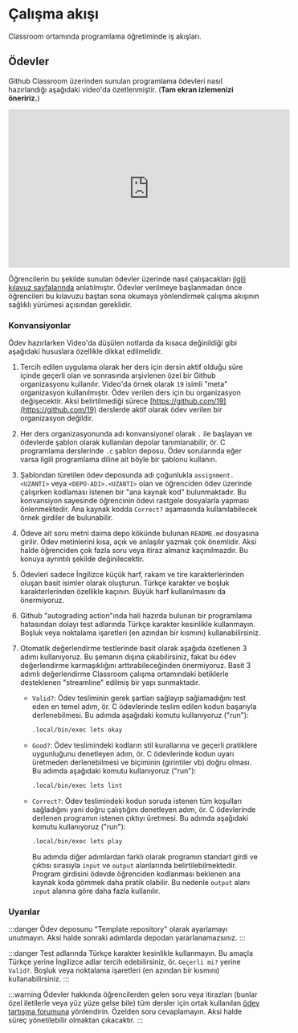 # Çalışma akışı

Classroom ortamında programlama öğretiminde iş akışları.

## Ödevler

Github Classroom üzerinden sunulan programlama ödevleri nasıl hazırlandığı aşağıdaki video'da özetlenmiştir.  (**Tam
ekran izlemenizi öneririz.**)

<iframe width="560" height="315" src="https://www.youtube.com/embed/KlaNT07bWtk" title="YouTube video player" frameborder="0" allow="accelerometer; autoplay; clipboard-write; encrypted-media; gyroscope; picture-in-picture" allowfullscreen></iframe>

Öğrencilerin bu şekilde sunulan ödevler üzerinde nasıl çalışacakları [ilgili kılavuz sayfalarında](/guide/)
anlatılmıştır.  Ödevler verilmeye başlanmadan önce öğrencileri bu kılavuzu baştan sona okumaya yönlendirmek çalışma
akışının sağlıklı yürümesi açısından gereklidir.

### Konvansiyonlar

Ödev hazırlarken Video'da düşülen notlarda da kısaca değinildiği gibi aşağıdaki hususlara özellikle dikkat edilmelidir.

1. Tercih edilen uygulama olarak her ders için dersin aktif olduğu süre içinde geçerli olan ve sonrasında arşivlenen
   özel bir Github organizasyonu kullanılır.  Video'da örnek olarak `19` isimli "meta" organizasyon kullanılmıştır. Ödev
   verilen ders için bu organizasyon değişecektir.  Aksi belirtilmediği sürece
   [https://github.com/19](https://github.com/19) derslerde aktif olarak ödev verilen bir organizasyon değildir.

2. Her ders organizasyonunda adı konvansiyonel olarak `.` ile başlayan ve ödevlerde şablon olarak kullanılan depolar
   tanımlanabilir, ör. C programlama derslerinde `.c` şablon deposu.  Ödev sorularında eğer varsa ilgili programlama
   diline ait böyle bir şablonu kullanın.

3. Şablondan türetilen ödev deposunda adı çoğunlukla `assignment.<UZANTI>` veya `<DEPO-ADI>.<UZANTI>` olan ve öğrenciden
   ödev üzerinde çalışırken kodlaması istenen bir "ana kaynak kod" bulunmaktadır.  Bu konvansiyon sayesinde öğrencinin
   ödevi rastgele dosyalarla yapması önlenmektedir.  Ana kaynak kodda `Correct?` aşamasında kullanılabilecek örnek
   girdiler de bulunabilir.

4. Ödeve ait soru metni daima depo kökünde bulunan `README.md` dosyasına girilir.  Ödev metinlerini kısa, açık ve
   anlaşılır yazmak çok önemlidir.  Aksi halde öğrenciden çok fazla soru veya itiraz almanız kaçınılmazdır.  Bu konuya
   ayrıntılı şekilde değinilecektir.

5. Ödevleri sadece İngilizce küçük harf, rakam ve tire karakterlerinden oluşan basit isimler olarak oluşturun.  Türkçe
   karakter ve boşluk karakterlerinden özellikle kaçının.  Büyük harf kullanılmasını da önermiyoruz.

6. Github "autograding action"ında hali hazırda bulunan bir programlama hatasından dolayı test adlarında Türkçe karakter
   kesinlikle kullanmayın.  Boşluk veya noktalama işaretleri (en azından bir kısmını) kullanabilirsiniz.

7. Otomatik değerlendirme testlerinde basit olarak aşağıda özetlenen 3 adımı kullanıyoruz.  Bu şemanın dışına
   çıkabilirsiniz, fakat bu ödev değerlendirme karmaşıklığını arttırabileceğinden önermiyoruz.  Basit 3 adımlı
   değerlendirme Classroom çalışma ortamındaki betiklerle desteklenen "streamline" edilmiş bir yapı sunmaktadır.

   - `Valid?`: Ödev tesliminin gerek şartları sağlayıp sağlamadığını test eden en temel adım, ör. C ödevlerinde teslim
     edilen kodun başarıyla derlenebilmesi.  Bu adımda aşağıdaki komutu kullanıyoruz ("run"):

     ```sh
     .local/bin/exec lets okay
     ```

   - `Good?`: Ödev teslimindeki kodların stil kurallarına ve geçerli pratiklere uygunluğunu denetleyen adım, ör. C
     ödevlerinde kodun uyarı üretmeden derlenebilmesi ve biçiminin (girintiler vb) doğru olması.  Bu adımda aşağıdaki
     komutu kullanıyoruz ("run"):

     ```sh
     .local/bin/exec lets lint
     ```

   - `Correct?`: Ödev teslimindeki kodun soruda istenen tüm koşulları sağladığını yani doğru çalıştığını denetleyen
     adım, ör. C ödevlerinde derlenen programın istenen çıktıyı üretmesi.  Bu adımda aşağıdaki komutu kullanıyoruz
     ("run"):

     ```sh
     .local/bin/exec lets play
     ```

     Bu adımda diğer adımlardan farklı olarak programın standart girdi ve çıktısı sırasıyla `input` ve `output`
     alanlarında belirtilebilmektedir.  Program girdisini ödevde öğrenciden kodlanması beklenen ana kaynak koda gömmek
     daha pratik olabilir.  Bu nedenle `output` alanı `input` alanına göre daha fazla kullanılır.

### Uyarılar

:::danger
Ödev deposunu "Template repository" olarak ayarlamayı unutmayın.  Aksi halde sonraki adımlarda depodan
yararlanamazsınız.
:::

:::danger
Test adlarında Türkçe karakter kesinlikle kullanmayın.  Bu amaçla Türkçe yerine İngilizce adlar tercih edebilirsiniz,
ör. `Geçerli mi?` yerine `Valid?`.  Boşluk veya noktalama işaretleri (en azından bir kısmını) kullanabilirsiniz.
:::

:::warning
Ödevler hakkında öğrencilerden gelen soru veya itirazları (bunlar özel iletilerle veya yüz yüze gelse bile) tüm dersler
için ortak kullanılan [ödev tartışma forumuna](https://github.com/19/classroom/discussions/categories/%C3%B6dev)
yönlendirin.  Özelden soru cevaplamayın. Aksi halde süreç yönetilebilir olmaktan çıkacaktır.
:::
